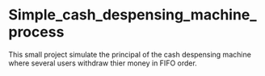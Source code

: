 # Simple_cash_despensing_machine_process

This small project simulate the principal of the cash despensing machine where several users withdraw thier money in FIFO order.
